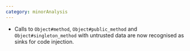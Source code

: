 ```yaml
---
category: minorAnalysis
---
```

* Calls to `Object#method`, `Object#public_method` and `Object#singleton_method` with untrusted data are now recognised as sinks for code injection.